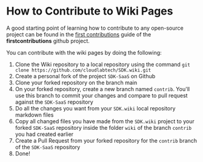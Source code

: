 # How to Contribute to Wiki Pages
A good starting point of learning how to contribute to any open-source project can be found in the [first contributions](https://github.com/firstcontributions/first-contributions) guide of the **firstcontributions** github project.

You can contribute with the wiki pages by doing the following:
1. Clone the Wiki repository to a local repository using the command `git clone https://github.com/cloudlabtech/SDK.wiki.git`
2. Create a personal fork of the project `SDK-SaaS` on Github
3. Clone your forked repository on the branch main
4. On your forked repository, create a new branch named `contrib`. You'll use this branch to commit your changes and compare to pull request against the `SDK-SaaS` repository
5. Do all the changes you want from your `SDK.wiki` local repository markdown files
6. Copy all changed files you have made from the `SDK.wiki` project to your forked `SDK-SaaS` repository inside the folder `wiki` of the branch `contrib` you had created earlier
5. Create a Pull Request from your forked repository for the `contrib` branch of the `SDK-SaaS` repository
6. Done!